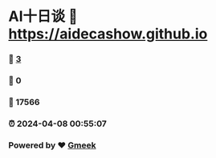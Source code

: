 #  AI十日谈  :link: https://aidecashow.github.io 
### :page_facing_up: [3](https://aidecashow.github.io/tag.html) 
### :speech_balloon: 0 
### :hibiscus: 17566 
### :alarm_clock: 2024-04-08 00:55:07 
### Powered by :heart: [Gmeek](https://github.com/Meekdai/Gmeek)
